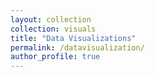 ```yaml
---
layout: collection
collection: visuals
title: "Data Visualizations"
permalink: /datavisualization/
author_profile: true
---
```

